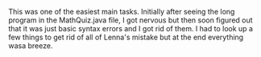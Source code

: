 This was one of the easiest main tasks.  Initially after seeing the long program in the MathQuiz.java file, I got nervous but then soon figured out that it was just basic syntax errors and I got rid of them. I had to look up a few things to get rid of all of Lenna's mistake but at the end everything wasa breeze.
